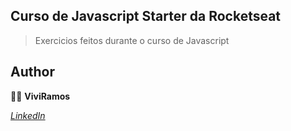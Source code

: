 ## Curso de Javascript Starter da Rocketseat

>Exercicios feitos durante o curso de Javascript

## Author


:woman_technologist: **ViviRamos**


[*LinkedIn*](https://linkedin.com/in/viviane-ramos-luz-346169187)



